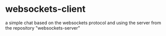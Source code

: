 # websockets-client
a simple chat based on the websockets protocol and using the server from the repository "websockets-server"
